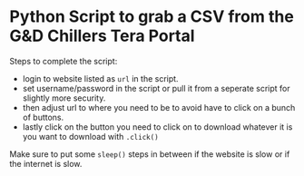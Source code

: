 # Python Script to grab a CSV from the G&D Chillers Tera Portal

Steps to complete the script:
- login to website listed as `url` in the script.
- set username/password in the script or pull it from a seperate script for slightly more security.
- then adjust url to where you need to be to avoid have to click on a bunch of buttons.
- lastly click on the button you need to click on to download whatever it is you want to download with `.click()`

Make sure to put some `sleep()` steps in between if the website is slow or if the internet is slow.
